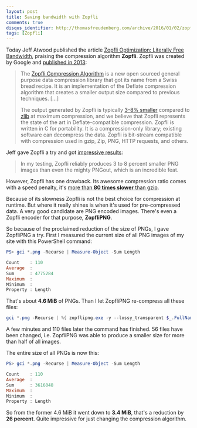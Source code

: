 ```yaml
---
layout: post
title: Saving bandwidth with Zopfli
comments: true
disqus_identifier: http://thomasfreudenberg.com/archive/2016/01/02/zopflipng/
tags: [Zopfli]
---
```


Today Jeff Atwood published the article [Zopfli Optimization: Literally Free Bandwidth](http://blog.codinghorror.com/zopfli-optimization-literally-free-bandwidth/), praising the compression algorithm **Zopfli**. Zopfli was created by Google and [published in 2013](http://googledevelopers.blogspot.de/2013/02/compress-data-more-densely-with-zopfli.html):

> The [Zopfli Compression Algorithm](https://code.google.com/p/zopfli/) is a new open sourced general purpose data compression library that got its name from a Swiss bread recipe. It is an implementation of the Deflate compression algorithm that creates a smaller output size compared to previous techniques. [...]
>
> The output generated by Zopfli is typically [3–8% smaller](https://zopfli.googlecode.com/files/Data_compression_using_Zopfli.pdf) compared to [zlib](http://en.wikipedia.org/wiki/Zlib) at maximum compression, and we believe that Zopfli represents the state of the art in Deflate-compatible compression. Zopfli is written in C for portability. It is a compression-only library; existing software can decompress the data. Zopfli is bit-stream compatible with compression used in gzip, Zip, PNG, HTTP requests, and others.

Jeff gave Zopfli a try and got [impressive results](http://blog.codinghorror.com/zopfli-optimization-literally-free-bandwidth/):

> In my testing, Zopfli reliably produces 3 to 8 percent smaller PNG images than even the mighty PNGout, which is an incredible feat.

However, Zopfli has one drawback. Its awesome compression ratio comes with a speed penalty, it's [more than **80 times slower** than gzip](http://www.lifehacker.com.au/2013/03/a-look-at-zopfli-googles-open-source-compression-algorithm/).

Because of its slowness Zopfli is not the best choice for compression at runtime. But where it really shines is when it's used for pre-compressed data. A very good candidate are PNG encoded images. There's even a Zopfli encoder for that purpose, **ZopfliPNG**.

So because of the proclaimed reduction of the size of PNGs, I gave ZopfliPNG a try. First I measured the current size of all PNG images of my site with this PowerShell command:

``` powershell
PS> gci *.png -Recurse | Measure-Object -Sum Length

Count    : 110
Average  :
Sum      : 4775284
Maximum  :
Minimum  :
Property : Length
```

That's about **4.6 MiB** of PNGs. Than I let ZopfliPNG re-compress all these files:

``` powershell
gci *.png -Recurse | %{ zopflipng.exe -y --lossy_transparent $_.FullName $_.FullName }
```

A few minutes and 110 files later the command has finished. 56 files have been changed, i.e. ZopfliPNG was able to produce a smaller size for more than half of all images.

The entire size of all PNGs is now this:

``` powershell
PS> gci *.png -Recurse | Measure-Object -Sum Length

Count    : 110
Average  :
Sum      : 3616048
Maximum  :
Minimum  :
Property : Length
```

So from the former 4.6 MiB it went down to **3.4 MiB**, that's a reduction by **26 percent**. Quite impressive for just changing the compression algorithm.
